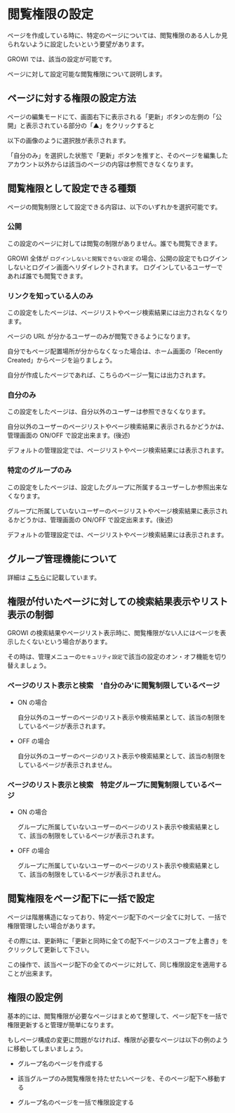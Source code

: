 # 閲覧権限の設定

ページを作成している時に、特定のページについては、閲覧権限のある人しか見られないように設定したいという要望があります。

GROWI では、該当の設定が可能です。

ページに対して設定可能な閲覧権限について説明します。

## ページに対する権限の設定方法

ページの編集モードにて、画面右下に表示される「更新」ボタンの左側の「公開」と表示されている部分の「▲」をクリックすると

以下の画像のように選択肢が表示されます。

「自分のみ」を選択した状態で「更新」ボタンを推すと、そのページを編集したアカウント以外からは該当のページの内容は参照できなくなります。

## 閲覧権限として設定できる種類

ページの閲覧制限として設定できる内容は、以下のいずれかを選択可能です。

### 公開

  この設定のページに対しては閲覧の制限がありません。誰でも閲覧できます。

  GROWI 全体が `ログインしないと閲覧できない設定` の場合、公開の設定でもログインしないとログイン画面へリダイレクトされます。
  ログインしているユーザーであれば誰でも閲覧できます。

### リンクを知っている人のみ
  
  この設定をしたページは、ページリストやページ検索結果には出力されなくなります。

  ページの URL が分かるユーザーのみが閲覧できるようになります。

  自分でもページ配置場所が分からなくなった場合は、ホーム画面の「Recently Created」からページを辿りましょう。
  
  自分が作成したページであれば、こちらのページ一覧には出力されます。

### 自分のみ

  この設定をしたページは、自分以外のユーザーは参照できなくなります。

  自分以外のユーザーのページリストやページ検索結果に表示されるかどうかは、管理画面の ON/OFF で設定出来ます。(後述)

  デフォルトの管理設定では、ページリストやページ検索結果には表示されます。

### 特定のグループのみ

  この設定をしたページは、設定したグループに所属するユーザーしか参照出来なくなります。

  グループに所属していないユーザーのページリストやページ検索結果に表示されるかどうかは、管理画面の ON/OFF で設定出来ます。(後述)

  デフォルトの管理設定では、ページリストやページ検索結果には表示されます。

## グループ管理機能について

詳細は [こちら](/ja/admin-guide/management-cookbook/group.md)に記載しています。

## 権限が付いたページに対しての検索結果表示やリスト表示の制御

GROWI の検索結果やページリスト表示時に、閲覧権限がない人にはページを表示したくないという場合があります。

その時は、管理メニューの`セキュリティ設定`で該当の設定のオン・オフ機能を切り替えましょう。

### ページのリスト表示と検索　'自分のみ'に閲覧制限しているページ

- ON の場合

  自分以外のユーザーのページのリスト表示や検索結果として、該当の制限をしているページが表示されます。

- OFF の場合

  自分以外のユーザーのページのリスト表示や検索結果として、該当の制限をしているページが表示されません。

### ページのリスト表示と検索　特定グループに閲覧制限しているページ

- ON の場合

  グループに所属していないユーザーのページのリスト表示や検索結果として、該当の制限をしているページが表示されます。

- OFF の場合

  グループに所属していないユーザーのページのリスト表示や検索結果として、該当の制限をしているページが表示されません。

## 閲覧権限をページ配下に一括で設定

ページは階層構造になっており、特定ページ配下のページ全てに対して、一括で権限管理したい場合があります。

その際には、更新時に「更新と同時に全ての配下ページのスコープを上書き」をクリックして更新して下さい。


この操作で、該当ページ配下の全てのページに対して、同じ権限設定を適用することが出来ます。


## 権限の設定例

基本的には、閲覧権限が必要なページはまとめて整理して、ページ配下を一括で権限更新すると管理が簡単になります。

もしページ構成の変更に問題がなければ、権限が必要なページは以下の例のように移動してしまいましょう。

- グループ名のページを作成する

- 該当グループのみ閲覧権限を持たせたいページを、そのページ配下へ移動する

- グループ名のページを一括で権限設定する
